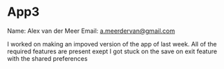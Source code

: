 # App3
Name: Alex van der Meer
Email: a.meerdervan@gmail.com

I worked on making an impoved version of the app of last week. 
All of the required features are present exept I got stuck on the save on exit feature with the shared preferences


